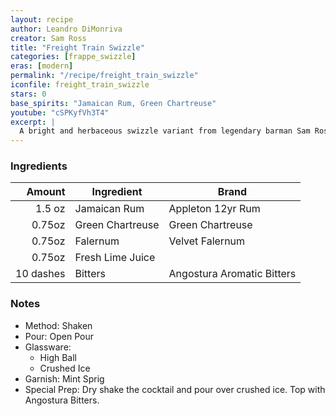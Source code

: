 ```yaml
---
layout: recipe
author: Leandro DiMonriva
creator: Sam Ross
title: "Freight Train Swizzle"
categories: [frappe_swizzle]
eras: [modern]
permalink: "/recipe/freight_train_swizzle"
iconfile: freight_train_swizzle
stars: 0
base_spirits: "Jamaican Rum, Green Chartreuse"
youtube: "cSPKyfVh3T4"
excerpt: |
  A bright and herbaceous swizzle variant from legendary barman Sam Ross.
---
```


### Ingredients

|    Amount | Ingredient       | Brand                      |
| --------: | ---------------- | -------------------------- |
|    1.5 oz | Jamaican Rum     | Appleton 12yr Rum          |
|    0.75oz | Green Chartreuse | Green Chartreuse           |
|    0.75oz | Falernum         | Velvet Falernum            |
|    0.75oz | Fresh Lime Juice |
| 10 dashes | Bitters          | Angostura Aromatic Bitters |

### Notes

- Method: Shaken
- Pour: Open Pour
- Glassware:
  - High Ball
  - Crushed Ice
- Garnish: Mint Sprig
- Special Prep: Dry shake the cocktail and pour over crushed ice. Top with Angostura Bitters.
